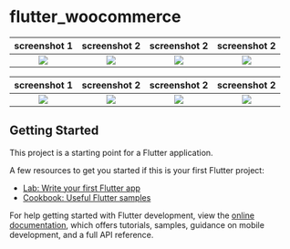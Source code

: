 # flutter_woocommerce

screenshot 1                                 |  screenshot 2                                 |  screenshot 2                                 |  screenshot 2
:-------------------------------------------:|:---------------------------------------------:|:---------------------------------------------:|:---------------------------------------------:
![](https://i.ibb.co/VN89f4L/task-list.jpg)  |  ![](https://i.ibb.co/NNHjjBg/task-list2.jpg) |  ![](https://i.ibb.co/NNHjjBg/task-list2.jpg) |  ![](https://i.ibb.co/NNHjjBg/task-list2.jpg)

screenshot 1                                 |  screenshot 2                                 |  screenshot 2                                 |  screenshot 2
:-------------------------------------------:|:---------------------------------------------:|:---------------------------------------------:|:---------------------------------------------:
![](https://i.ibb.co/VN89f4L/task-list.jpg)  |  ![](https://i.ibb.co/NNHjjBg/task-list2.jpg) |  ![](https://i.ibb.co/NNHjjBg/task-list2.jpg) |  ![](https://i.ibb.co/NNHjjBg/task-list2.jpg)


## Getting Started

This project is a starting point for a Flutter application.

A few resources to get you started if this is your first Flutter project:

- [Lab: Write your first Flutter app](https://docs.flutter.dev/get-started/codelab)
- [Cookbook: Useful Flutter samples](https://docs.flutter.dev/cookbook)

For help getting started with Flutter development, view the
[online documentation](https://docs.flutter.dev/), which offers tutorials,
samples, guidance on mobile development, and a full API reference.
